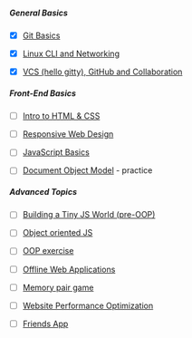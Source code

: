 ##### General Basics

- [x] [Git Basics](tasks/git-intro.md)

- [x] [Linux CLI and Networking](tasks/linux-cli-http.md)

- [x] [VCS (hello gitty), GitHub and Collaboration](tasks/git-collaboration.md)

##### Front-End Basics

- [ ] [Intro to HTML & CSS](tasks/html-css-intro.md)

- [ ] [Responsive Web Design](tasks/html-css-responsive.md)

- [ ] [JavaScript Basics](tasks/js-basics.md)

- [ ] [Document Object Model](tasks/js-dom.md) - practice

##### Advanced Topics

- [ ] [Building a Tiny JS World (pre-OOP)](tasks/js-pre-oop.md)
 
- [ ] [Object oriented JS](tasks/js-oop.md)

- [ ] [OOP exercise](tasks/js-post-oop.md)
 
- [ ] [Offline Web Applications](tasks/app-design-offline.md)

- [ ] [Memory pair game](tasks/memory-pair-game.md)
 
- [ ] [Website Performance Optimization](tasks/app-design-performance.md)

- [ ] [Friends App](tasks/friends-app.md)
